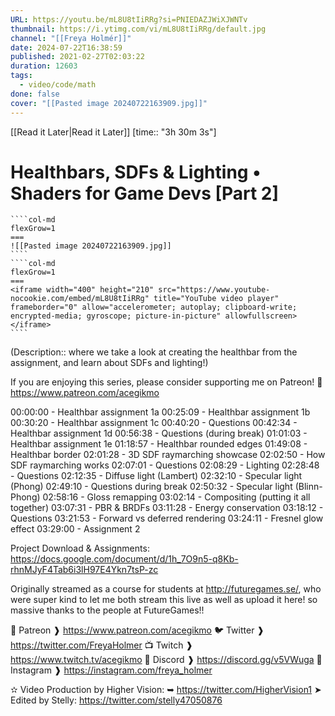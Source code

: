 ```yaml
---
URL: https://youtu.be/mL8U8tIiRRg?si=PNIEDAZJWiXJWNTv
thumbnail: https://i.ytimg.com/vi/mL8U8tIiRRg/default.jpg
channel: "[[Freya Holmér]]"
date: 2024-07-22T16:38:59
published: 2021-02-27T02:03:22
duration: 12603
tags:
  - video/code/math
done: false
cover: "[[Pasted image 20240722163909.jpg]]"
---
```

[[Read it Later|Read it Later]] [time:: "3h 30m 3s"]
# Healthbars, SDFs & Lighting • Shaders for Game Devs [Part 2]
`````col
````col-md
flexGrow=1
===
![[Pasted image 20240722163909.jpg]]
````
````col-md
flexGrow=1
===
<iframe width="400" height="210" src="https://www.youtube-nocookie.com/embed/mL8U8tIiRRg" title="YouTube video player" frameborder="0" allow="accelerometer; autoplay; clipboard-write; encrypted-media; gyroscope; picture-in-picture" allowfullscreen></iframe>
````
`````
(Description:: where we take a look at creating the healthbar from the assignment, and learn about SDFs and lighting!)

If you are enjoying this series, please consider supporting me on Patreon!
🧡 https://www.patreon.com/acegikmo

00:00:00 - Healthbar assignment 1a
00:25:09 - Healthbar assignment 1b
00:30:20 - Healthbar assignment 1c
00:40:20 - Questions
00:42:34 - Healthbar assignment 1d
00:56:38 - Questions (during break)
01:01:03 - Healthbar assignment 1e
01:18:57 - Healthbar rounded edges
01:49:08 - Healthbar border
02:01:28 - 3D SDF raymarching showcase
02:02:50 - How SDF raymarching works
02:07:01 - Questions
02:08:29 - Lighting
02:28:48 - Questions
02:12:35 - Diffuse light (Lambert)
02:32:10 - Specular light (Phong)
02:49:10 - Questions during break
02:50:32 - Specular light (Blinn-Phong)
02:58:16 - Gloss remapping
03:02:14 - Compositing (putting it all together)
03:07:31 - PBR & BRDFs
03:11:28 - Energy conservation
03:18:12 - Questions
03:21:53 - Forward vs deferred rendering
03:24:11 - Fresnel glow effect
03:29:00 - Assignment 2

Project Download & Assignments: https://docs.google.com/document/d/1h_7O9n5-q8Kb-rhnMJyF4Tab6i3lH97E4Ykn7tsP-zc

Originally streamed as a course for students at http://futuregames.se/, who were super kind to let me both stream this live as well as upload it here! so massive thanks to the people at FutureGames!!

💖 Patreon ❱ https://www.patreon.com/acegikmo
🐦 Twitter ❱ https://twitter.com/FreyaHolmer
📺 Twitch ❱ https://www.twitch.tv/acegikmo
💬 Discord ❱ https://discord.gg/v5VWuga
🌸 Instagram ❱ https://instagram.com/freya_holmer

✫ Video Production by Higher Vision:
➥ https://twitter.com/HigherVision1
➤ Edited by Stelly: https://twitter.com/stelly47050876
